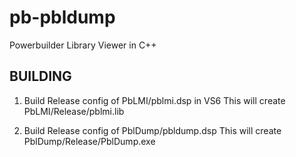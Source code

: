 pb-pbldump
==========

Powerbuilder Library Viewer in C++ 

BUILDING
--------

1. Build Release config of PbLMI/pblmi.dsp in VS6
   This will create PbLMI/Release/pblmi.lib

2. Build Release config of PblDump/pbldump.dsp
   This will create PblDump/Release/PblDump.exe



